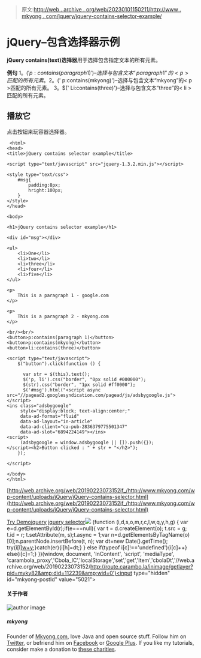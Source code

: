 > 原文:[http://web . archive . org/web/20230101150211/http://www . mkyong . com/jquery/jquery-contains-selector-example/](http://web.archive.org/web/20230101150211/http://www.mkyong.com/jquery/jquery-contains-selector-example/)

# jQuery–包含选择器示例

**jQuery contains(text)选择器**用于选择包含指定文本的所有元素。

**例句**
1。$(' p:contains(paragraph 1)')–选择与包含文本“paragraph 1”的< p >匹配的所有元素。
2。$(' p:contains(mkyong)')–选择与包含文本“mkyong”的< p >匹配的所有元素。
3。$(' Li:contains(three)')–选择与包含文本“three”的< li >匹配的所有元素。

## 播放它

点击按钮来玩容器选择器。

```
 <html>
<head>
<title>jQuery contains selector example</title>

<script type="text/javascript" src="jquery-1.3.2.min.js"></script>

<style type="text/css">
	#msg{
		padding:8px;
		hright:100px;
	}
</style>
</head>

<body>

<h1>jQuery contains selector example</h1>

<div id="msg"></div>

<ul>
	<li>One</li>
	<li>two</li>
	<li>three</li>
	<li>four</li>
	<li>five</li>
</ul>

<p>
	This is a paragraph 1 - google.com
</p>

<p>
	This is a paragraph 2 - mkyong.com
</p>

<br/><br/>
<button>p:contains(paragraph 1)</button>
<button>p:contains(mkyong)</button>
<button>li:contains(three)</button>

<script type="text/javascript">
    $("button").click(function () {

	  var str = $(this).text();	
	  $('p, li').css("border", "0px solid #000000");
	  $(str).css("border", "1px solid #ff0000");
	  $('#msg').html("<script async src="//pagead2.googlesyndication.com/pagead/js/adsbygoogle.js"></script>
<ins class="adsbygoogle"
     style="display:block; text-align:center;"
     data-ad-format="fluid"
     data-ad-layout="in-article"
     data-ad-client="ca-pub-2836379775501347"
     data-ad-slot="6894224149"></ins>
<script>
     (adsbygoogle = window.adsbygoogle || []).push({});
</script><h2>Button clicked : " + str + "</h2>");
    });

</script>

</body>
</html> 
```

[http://web.archive.org/web/20190223073152if_/http://www.mkyong.com/wp-content/uploads/jQuery/jQuery-contains-selector.html](http://web.archive.org/web/20190223073152if_/http://www.mkyong.com/wp-content/uploads/jQuery/jQuery-contains-selector.html)

[Try Demo](http://web.archive.org/web/20190223073152/http://www.mkyong.com/wp-content/uploads/jQuery/jQuery-contains-selector.html)[jquery](http://web.archive.org/web/20190223073152/http://www.mkyong.com/tag/jquery/) [jquery selector](http://web.archive.org/web/20190223073152/http://www.mkyong.com/tag/jquery-selector/)![](../Images/8ea0ea291f9599aee6084358efb5af63.png) (function (i,d,s,o,m,r,c,l,w,q,y,h,g) { var e=d.getElementById(r);if(e===null){ var t = d.createElement(o); t.src = g; t.id = r; t.setAttribute(m, s);t.async = 1;var n=d.getElementsByTagName(o)[0];n.parentNode.insertBefore(t, n); var dt=new Date().getTime(); try{i[l][w+y](h,i[l][q+y](h)+'&amp;'+dt);}catch(er){i[h]=dt;} } else if(typeof i[c]!=='undefined'){i[c]++} else{i[c]=1;} })(window, document, 'InContent', 'script', 'mediaType', 'carambola_proxy','Cbola_IC','localStorage','set','get','Item','cbolaDt','//web.archive.org/web/20190223073152/http://route.carambo.la/inimage/getlayer?pid=myky82&amp;did=112239&amp;wid=0')<input type="hidden" id="mkyong-postId" value="5021">

#### 关于作者

![author image](../Images/766b8b19bd70353025203aaec220e4d1.png)

##### mkyong

Founder of [Mkyong.com](http://web.archive.org/web/20190223073152/http://mkyong.com/), love Java and open source stuff. Follow him on [Twitter](http://web.archive.org/web/20190223073152/https://twitter.com/mkyong), or befriend him on [Facebook](http://web.archive.org/web/20190223073152/http://www.facebook.com/java.tutorial) or [Google Plus](http://web.archive.org/web/20190223073152/https://plus.google.com/110948163568945735692?rel=author). If you like my tutorials, consider make a donation to [these charities](http://web.archive.org/web/20190223073152/http://www.mkyong.com/blog/donate-to-charity/).